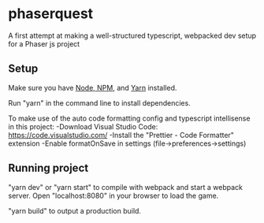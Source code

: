 # phaserquest
A first attempt at making a well-structured typescript, webpacked dev setup for a Phaser js project

## Setup
Make sure you have [Node, NPM](https://nodejs.org/en/download/), and [Yarn](https://classic.yarnpkg.com/en/docs/install#windows-stable) installed.

Run "yarn" in the command line to install dependencies.

To make use of the auto code formatting config and typescript intellisense in this project:
-Download Visual Studio Code: https://code.visualstudio.com/
-Install the "Prettier - Code Formatter" extension
-Enable formatOnSave in settings (file->preferences->settings)

## Running project
"yarn dev" or "yarn start" to compile with webpack and start a webpack server. Open "localhost:8080" in your browser to load the game.

"yarn build" to output a production build.
